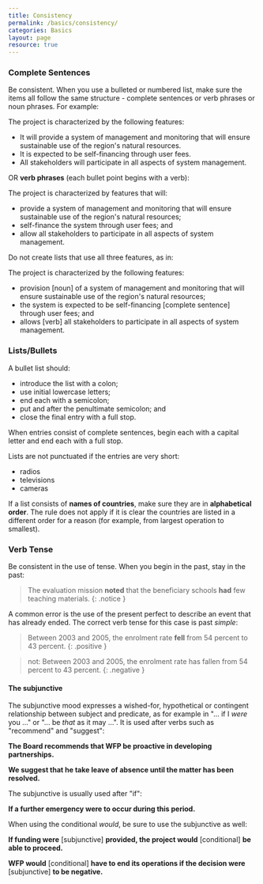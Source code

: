 ```yaml
---
title: Consistency
permalink: /basics/consistency/
categories: Basics
layout: page
resource: true
---
```


### Complete Sentences

Be consistent. When you use a bulleted or numbered list, make sure the items all follow the same structure - complete sentences or verb phrases or noun phrases. For example:

The project is characterized by the following features:

* It will provide a system of management and monitoring that will ensure sustainable use of the region's natural resources.
* It is expected to be self-financing through user fees.
* All stakeholders will participate in all aspects of system management.

OR __verb phrases__ (each bullet point begins with a verb):

The project is characterized by features that will:

* provide a system of management and monitoring that will ensure sustainable use of the region's natural resources;
* self-finance the system through user fees; and
* allow all stakeholders to participate in all aspects of system management.

Do not create lists that use all three features, as in:

The project is characterized by the following features:

* provision [noun] of a system of management and monitoring that will ensure sustainable use of the region's natural resources;
* the system is expected to be self-financing [complete sentence] through user fees; and
* allows [verb] all stakeholders to participate in all aspects of system management.

### Lists/Bullets

A bullet list should:

* introduce the list with a colon;
* use initial lowercase letters;
* end each with a semicolon;
* put and after the penultimate semicolon; and
* close the final entry with a full stop.

When entries consist of complete sentences, begin each with a capital letter and end each with a full stop.

Lists are not punctuated if the entries are very short:

* radios
* televisions
* cameras

If a list consists of __names of countries__, make sure they are in __alphabetical order__. The rule does not apply if it is clear the countries are listed in a different order for a reason (for example, from largest operation to smallest).


### Verb Tense

Be consistent in the use of tense. When you begin in the past, stay in the past:

> The evaluation mission __noted__ that the beneficiary schools __had__ few teaching materials.
{: .notice }

A common error is the use of the present perfect to describe an event that has already ended. The correct verb tense for this case is past *simple*:

> Between 2003 and 2005, the enrolment rate __fell__ from 54 percent to 43 percent.
{: .positive }

> not: Between 2003 and 2005, the enrolment rate has fallen from 54 percent to 43 percent.
{: .negative }

#### The subjunctive
The subjunctive mood expresses a wished-for, hypothetical or contingent relationship between subject and predicate, as for example in "... if I *were* you ..." or "... be *that* as it may ...". It is used after verbs such as "recommend" and "suggest":

__The Board recommends that WFP be proactive in developing partnerships.__

__We suggest that he take leave of absence until the matter has been resolved.__

The subjunctive is usually used after "if":

__If a further emergency were to occur during this period.__

When using the conditional *would*, be sure to use the subjunctive as well:

__If funding were__ [subjunctive] __provided, the project would__ [conditional] __be able to proceed.__

__WFP would__ [conditional] __have to end its operations if the decision were__ [subjunctive] __to be negative.__
